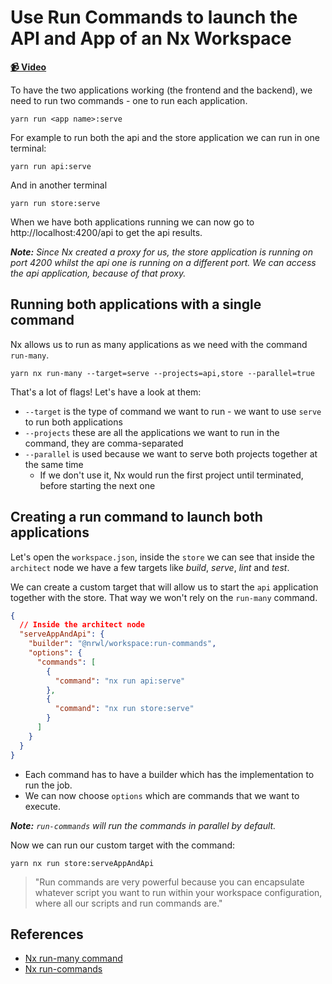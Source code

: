 # Use Run Commands to launch the API and App of an Nx Workspace

**[📹 Video](https://egghead.io/lessons/egghead-use-run-commands-to-launch-the-api-and-app-of-an-nx-workspace)**

To have the two applications working (the frontend and the backend), we need to run two commands - one to run each application.

```shell
yarn run <app name>:serve
```

For example to run both the api and the store application we can run in one terminal:

```shell
yarn run api:serve
```

And in another terminal

```shell
yarn run store:serve
```

When we have both applications running we can now go to http://localhost:4200/api to get the api results.

_**Note:** Since Nx created a proxy for us, the store application is running on port 4200 whilst the api one is running on a different port. We can access the api application, because of that proxy._

## Running both applications with a single command

Nx allows us to run as many applications as we need with the command `run-many`.

```shell
yarn nx run-many --target=serve --projects=api,store --parallel=true
```

That's a lot of flags! Let's have a look at them:

- `--target` is the type of command we want to run - we want to use `serve` to run both applications
- `--projects` these are all the applications we want to run in the command, they are comma-separated
- `--parallel` is used because we want to serve both projects together at the same time
  - If we don't use it, Nx would run the first project until terminated, before starting the next one

## Creating a run command to launch both applications

Let's open the `workspace.json`, inside the `store` we can see that inside the `architect` node we have a few targets like _build_, _serve_, _lint_ and _test_.

We can create a custom target that will allow us to start the `api` application together with the store. That way we won't rely on the `run-many` command.

```json
{
  // Inside the architect node
  "serveAppAndApi": {
    "builder": "@nrwl/workspace:run-commands",
    "options": {
      "commands": [
        {
          "command": "nx run api:serve"
        },
        {
          "command": "nx run store:serve"
        }
      ]
    }
  }
}
```

- Each command has to have a builder which has the implementation to run the job.
- We can now choose `options` which are commands that we want to execute.

_**Note:** `run-commands` will run the commands in parallel by default._

Now we can run our custom target with the command:

```shell
yarn nx run store:serveAppAndApi
```

> "Run commands are very powerful because you can encapsulate whatever script you want to run within your workspace configuration, where all our scripts and run commands are."

## References

- [Nx run-many command](https://nx.dev/latest/react/cli/run-many#run-many)
- [Nx run-commands](https://nx.dev/latest/react/plugins/workspace/builders/run-commands)
